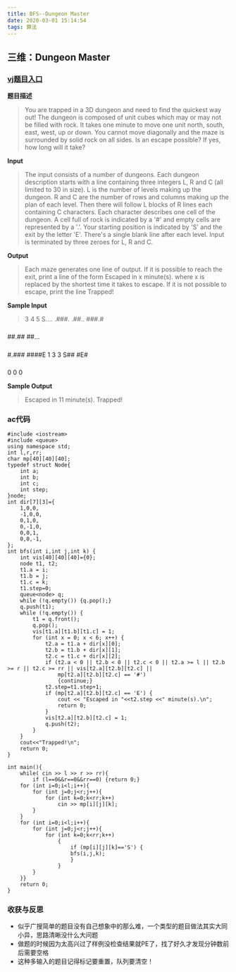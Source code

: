 ```yaml
---
title: BFS--Dungeon Master
date: 2020-03-01 15:14:54
tags: 算法
---
```

## 三维：Dungeon Master
### [vj题目入口](https://vjudge.net/problem/POJ-2251)
**题目描述**
>You are trapped in a 3D dungeon and need to find the quickest way out! The dungeon is composed of unit cubes which may or may not be filled with rock. It takes one minute to move one unit north, south, east, west, up or down. You cannot move diagonally and the maze is surrounded by solid rock on all sides.
>Is an escape possible? If yes, how long will it take?


**Input**
>The input consists of a number of dungeons. Each dungeon description starts with a line containing three integers L, R and C (all limited to 30 in size).
L is the number of levels making up the dungeon.
R and C are the number of rows and columns making up the plan of each level.
Then there will follow L blocks of R lines each containing C characters. Each character describes one cell of the dungeon. A cell full of rock is indicated by a '#' and empty cells are represented by a '.'. Your starting position is indicated by 'S' and the exit by the letter 'E'. There's a single blank line after each level. Input is terminated by three zeroes for L, R and C.

**Output**
>Each maze generates one line of output. If it is possible to reach the exit, print a line of the form
Escaped in x minute(s).
where x is replaced by the shortest time it takes to escape.
If it is not possible to escape, print the line
Trapped!

**Sample Input**
>3 4 5
S....
.###.
.##..
###.#
#####
#####
##.##
##...
#####
#####
#.###
####E
1 3 3
S##
#E#
###
0 0 0

**Sample Output**
>Escaped in 11 minute(s).
Trapped!

### ac代码
```
#include <iostream>
#include <queue>
using namespace std;
int l,r,rr;
char mp[40][40][40];
typedef struct Node{
    int a;
    int b;
    int c;
    int step;
}node;
int dir[7][3]={
    1,0,0,
    -1,0,0,
    0,1,0,
    0,-1,0,
    0,0,1,
    0,0,-1,
};
int bfs(int i,int j,int k) {
    int vis[40][40][40]={0};
    node t1, t2;
    t1.a = i;
    t1.b = j;
    t1.c = k;
    t1.step=0;
    queue<node> q;
    while (!q.empty()) {q.pop();}
    q.push(t1);
    while (!q.empty()) {
        t1 = q.front();
        q.pop();
        vis[t1.a][t1.b][t1.c] = 1;
        for (int x = 0; x < 6; x++) {
            t2.a = t1.a + dir[x][0];
            t2.b = t1.b + dir[x][1];
            t2.c = t1.c + dir[x][2];
            if (t2.a < 0 || t2.b < 0 || t2.c < 0 || t2.a >= l || t2.b >= r || t2.c >= rr || vis[t2.a][t2.b][t2.c] ||
                mp[t2.a][t2.b][t2.c] == '#')
                {continue;}
            t2.step=t1.step+1;
            if (mp[t2.a][t2.b][t2.c] == 'E') {
                cout << "Escaped in "<<t2.step <<" minute(s).\n";
                return 0;
            }
            vis[t2.a][t2.b][t2.c] = 1;
            q.push(t2);
        }
    }
    cout<<"Trapped!\n";
    return 0;
}

int main(){
    while( cin >> l >> r >> rr){
        if (l==0&&r==0&&rr==0) {return 0;}
    for (int i=0;i<l;i++){
        for (int j=0;j<r;j++){
            for (int k=0;k<rr;k++)
                cin >> mp[i][j][k];
        }
    }
    for (int i=0;i<l;i++){
        for (int j=0;j<r;j++){
            for (int k=0;k<rr;k++)
                {
                    if (mp[i][j][k]=='S') {
                    bfs(i,j,k);
                    }
                }
        }
    }}
    return 0;
}
```
### 收获与反思
- 似乎广搜简单的题目没有自己想象中的那么难，一个类型的题目做法其实大同小异，思路清晰没什么大问题
- 做题的时候因为太高兴过了样例没检查结果就PE了，找了好久才发现分钟数前后需要空格
- 这种多输入的题目记得标记要重置，队列要清空！